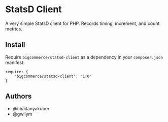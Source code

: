 StatsD Client
=============

A very simple StatsD client for PHP. Records timing, increment, and count metrics.

Install
-------

Require `bigcommerce/statsd-client` as a dependency in your `composer.json` manifest:

```
require: {
	"bigcommerce/statsd-client": "1.0"
}
```

Authors
-------

- @chaitanyakuber
- @gwilym